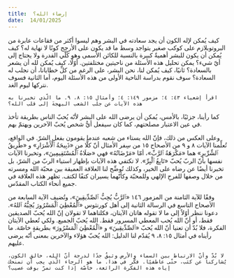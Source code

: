 ```yaml
---
title:  إرضاء الله؟
date:  14/01/2025
---
```


كيف يُمكن لإله الكون أن يجد سعادته في البشر وهم ليسوا أكثر من فقاعات عابرة من البروتوبلازم على كوكب صغير يتواجد وسط ما قد يكون على الأرجح كونًا لا نهاية له؟ كيف يُمكن أن يكون للبشر أهميةٌ كبيرة بالنسبة للكائن الأسمى وهو كُلّي القدرة ولا يحتاج إلى أيّ شيء؟ يمكن تحليل هذه الأسئلة من ناحيتين مختلفتين. أوّلًا، كيف يُمكن لله أن يشعر بالسعادة؟ ثانيًا، كيف يُمكن لنا، نحن البشر، على الرغم من كلِّ خطايانا، أن نجلب له السعادة؟ سوف نقوم بدراسة الناحية الأولى من هذه الأسئلة اليوم، أما الثانية فسوف نتركها ليوم الغد.

`اقرأ إشعياء ٤٣: ٤؛ مزمور ١٤٩: ٤؛ وأمثال ١٥: ٨، ٩. ما الّذي تخبرنا به هذه الآيات عن جلب الشعب البهجةَ إلى قلب الله؟`

كما رأينا، جزئيًا، بالأمس، يُمكن أن يرضى الله على البشر لأنّه يُحبّ الناس بطريقة تأخذ في عين الاعتبار مصلحتهم، كما كان سيفعل أيُّ شخص يُحبّ الآخرين ويهتمّ بهم.

وعلى العكس من ذلك، فإنّ الله يستاء من شعبه عندما يقومون بفعل الشرّ. في الواقع، تُعلِّمنا الآيات ٨ و ٩ من الأصحاح ١٥ من سِفر الأمثال أنّ كلًّا من «ذَبِيحَةُ ٱلْأَشْرَارِ» و «طَرِيقُ ٱلشِّرِّيرِ» هما «مَكْرَهَةُ ٱلرَّبِّ»، أمّا «مَرْضَاتُهُ» فهي «صَلَاةُ ٱلْمُسْتَقِيمِينَ»، وتخبرنا الآيات نفسها بأنّ الربّ يُحبّ «تَابِعُ ٱلْبِرِّ». لا تكتفي هذه الآيات بإظهار استياء الربّ من الشرّ، بل تخبرنا أيضًا عن رضاه على الخير، وكذلك تُوضِّح لنا العلاقة العميقة بين محبّة الله ومسرته من خلال وصفها للفرحِ الإلهي وللمحبّة وكأنّهما يسيران كتفًا لكتف. تظهر هذه العلاقة في جميع أنحاء الكتاب المقدّس.

وفقًا للآية الثامنة من المزمور ١٤٦ «ٱلرَّبُّ يُحِبُّ ٱلصِّدِّيقِينَ»، وتُضيف الآية السابعة من الأصحاح التاسع في الرسالة الثانية إلى أهل كورنثوس «ٱلْمُعْطِيَ ٱلْمَسْرُورَ يُحِبُّهُ ٱللهُ». دعونا ننظر أوّلاً إلى ما لا تقوله هاتان الآيتان، فكلتاهما لا تقولان إنّ الله يُحبّ الصديقين فقط، أو أنّ الله يُحب المعطي المسرور فقط. الله يُحبّ الجميع. ولكي تُعطي الآيتان الفكرة، فلا بُدّ أن تعنيا أنّ الله يُحبّ «ٱلصِّدِّيقِينَ» و «ٱلْمُعْطِيَ ٱلْمَسْرُورَ» بطريقةٍ خاصّة. ما رأيناه في أمثال ١٥: ٨، ٩ يُقدّم لنا الدليل: الله يُحبّ هؤلاء والآخرين بمعنى أنّه يرضى عليهم.

`لا بُدّ وأنّ الارتباط بين السماء والأرض وثيقٌ جدًا لدرجة أنّ الله، خالق الكون، يُشاركنا عن كثب، حتّى عاطفيًا. فكّر في هذا. ما هو الرجاء الّذي يجب أن تمنحك إياه هذه الفكرة الرائعة، خاصّة إذا كنت تمرّ بوقت عصيب؟`
